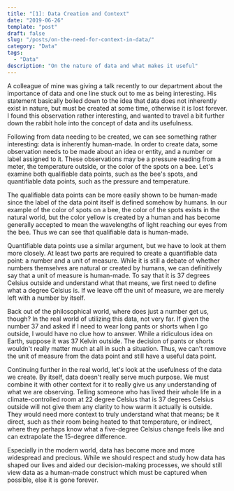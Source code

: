 ```yaml
---
title: "[1]: Data Creation and Context"
date: "2019-06-26"
template: "post"
draft: false
slug: "/posts/on-the-need-for-context-in-data/"
category: "Data"
tags:
  - "Data"
description: "On the nature of data and what makes it useful"
---
```


A colleague of mine was giving a talk recently to our department about the
importance of data and one line stuck out to me as being interesting.  His
statement basically boiled down to the idea that data does not inherently exist
in nature, but must be created at some time, otherwise it is lost forever.  I
found this observation rather interesting, and wanted to travel a bit further
down the rabbit hole into the concept of data and its usefulness.

Following from data needing to be created, we can see something rather
interesting: data is inherently human-made.  In order to create data, some
observation needs to be made about an idea or entity, and a number or label
assigned to it.  These observations may be a pressure reading from a meter, the
temperature outside, or the color of the spots on a bee.  Let's examine both
qualifiable data points, such as the bee's spots, and quantifiable data points,
such as the pressure and temperature.

The qualifiable data points can be more easily shown to be human-made since the
label of the data point itself is defined somehow by humans.  In our example of
the color of spots on a bee, the color of the spots exists in the natural world,
but the color yellow is created by a human and has become generally accepted to
mean the wavelengths of light reaching our eyes from the bee.  Thus we can see
that qualifiable data is human-made.

Quantifiable data points use a similar argument, but we have to look at them
more closely. At least two parts are required to create a quantifiable data
point: a number and a unit of measure. While it is still a debate of whether
numbers themselves are natural or created by humans, we can definitively say
that a unit of measure is human-made.  To say that it is 37 degrees Celsius
outside and understand what that means, we first need to define what a degree
Celsius is.  If we leave off the unit of measure, we are merely left with a
number by itself.

Back out of the philosophical world, where does just a number get us, though? In
the real world of utilizing this data, not very far. If given the number 37 and
asked if I need to wear long pants or shorts when I go outside, I would have no
clue how to answer.  While a ridiculous idea on Earth, suppose it was 37 Kelvin
outside.  The decision of pants or shorts wouldn't really matter much at all in
such a situation.  Thus, we can't remove the unit of measure from the data point
and still have a useful data point.

Continuing further in the real world, let's look at the usefulness of the data
we create.  By itself, data doesn't really serve much purpose.  We must combine
it with other context for it to really give us any understanding of what we are
observing.  Telling someone who has lived their whole life in a
climate-controlled room at 22 degree Celsius that is 37 degrees Celsius outside
will not give them any clarity to how warm it actually is outside.  They would
need more context to truly understand what that means; be it direct, such as
their room being heated to that temperature, or indirect, where they perhaps
know what a five-degree Celsius change feels like and can extrapolate the
15-degree difference. 

Especially in the modern world, data has become more and more widespread and
precious.  While we should respect and study how data has shaped our lives and
aided our decision-making processes, we should still view data as a human-made
construct which must be captured when possible, else it is gone forever.
